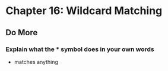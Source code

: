 
# Chapter 16: Wildcard Matching

## Do More

### Explain what the * symbol does in your own words

 - matches anything

